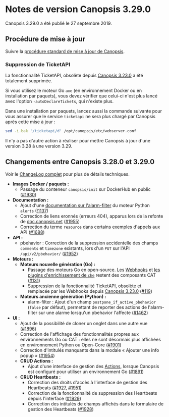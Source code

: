 # Notes de version Canopsis 3.29.0

Canopsis 3.29.0 a été publié le 27 septembre 2019.

## Procédure de mise à jour

Suivre la [procédure standard de mise à jour de Canopsis](../guide-administration/mise-a-jour/index.md).

### Suppression de TicketAPI

La fonctionnalité TicketAPI, obsolète depuis [Canopsis 3.23.0](3.23.0.md) a été totalement supprimée.

Si vous utilisez le moteur Go `axe` (en environnement Docker ou en installation par paquets), vous devez vérifier que celui-ci n'est plus lancé avec l'option `-autoDeclareTickets`, qui n'existe plus.

Dans une installation par paquets, lancez aussi la commande suivante pour vous assurer que le service `ticketapi` ne sera plus chargé par Canopsis après cette mise à jour :
```sh
sed -i.bak '/ticketapi/d' /opt/canopsis/etc/webserver.conf
```

Il n'y a pas d'autre action à réaliser pour mettre Canopsis à jour d'une version 3.28 à une version 3.29.

## Changements entre Canopsis 3.28.0 et 3.29.0

Voir le [ChangeLog complet](https://git.canopsis.net/canopsis/canopsis/blob/develop/CHANGELOG.md) pour plus de détails techniques.

*  **Images Docker / paquets :**
    *  Passage du conteneur `canopsis/init` sur DockerHub en public ([#1930](https://git.canopsis.net/canopsis/canopsis/issues/1930))
*  **Documentation :**
    *  Ajout d'une [documentation sur l'alarm-filter](../guide-administration/moteurs/moteur-alerts-alarm-filter.md) du moteur Python `alerts` ([!1137](https://git.canopsis.net/canopsis/canopsis/merge_requests/1137))
    *  Correction de liens eronnés (erreurs 404), apparus lors de la refonte de [doc.canopsis.net](https://doc.canopsis.net) ([#1955](https://git.canopsis.net/canopsis/canopsis/issues/1955))
    *  Correction du terme `resource` dans certains exemples d'appels aux API ([#1688](https://git.canopsis.net/canopsis/canopsis/issues/1688))
*  **API :**
    *  pbehavior : Correction de la suppression accidentelle des champs `comments` et `timezone` existants, lors d'un `PUT` sur l'API `/api/v2/pbehavior/` ([#1952](https://git.canopsis.net/canopsis/canopsis/issues/1952))
*  **Moteurs :**
    *  **Moteurs nouvelle génération (Go) :**
        *  Passage des moteurs Go en open-source. Les [Webhooks](../guide-administration/moteurs/moteur-webhook.md) et [les plugins d'enrichissement de `che`](../guide-administration/moteurs/moteur-che-event_filter.md#activation-du-plugin-denrichissement-depuis-une-ressource-externe) restent des composants CAT ([#131](https://git.canopsis.net/canopsis/go-engines/issues/131))
        *  Suppression de la fonctionnalité TicketAPI, obsolète et remplacée par les Webhooks depuis [Canopsis 3.23.0](3.23.0.md) ([#119](https://git.canopsis.net/canopsis/go-engines/issues/119))
    *  **Moteurs ancienne génération (Python) :**
        *  alarm-filter : Ajout d'un champ `postpone_if_active_pbehavior` (`false` par défaut), permettant de reporter des actions de l'alarm-filter sur une alarme lorsqu'un pbehavior l'affecte ([#1462](https://git.canopsis.net/canopsis/canopsis/issues/1462))
*  **UI :**
    *  Ajout de la possibilité de cloner un onglet dans une autre vue ([#1896](https://git.canopsis.net/canopsis/canopsis/issues/1896))
    *  Correction de l'affichage des fonctionnalités propres aux environnements Go ou CAT : elles ne sont désormais plus affichées en environnement Python ou Open-Core ([#1901](https://git.canopsis.net/canopsis/canopsis/issues/1901))
    *  Correction d'intitulés manquants dans la modale « Ajouter une info popup » ([#1954](https://git.canopsis.net/canopsis/canopsis/issues/1954))
    *  **CRUD Actions :**
        *  Ajout d'une interface de gestion des [Actions](../guide-administration/moteurs/moteur-action.md), lorsque Canopsis est configuré pour utiliser un environnement Go ([#1891](https://git.canopsis.net/canopsis/canopsis/issues/1891))
    *  **CRUD Heartbeats :**
        *  Correction des droits d'accès à l'interface de gestion des Heartbeats ([#1927](https://git.canopsis.net/canopsis/canopsis/issues/1927), [#1951](https://git.canopsis.net/canopsis/canopsis/issues/1951))
        *  Correction de la fonctionnalité de suppression des Heartbeats depuis l'interface ([#1929](https://git.canopsis.net/canopsis/canopsis/issues/1929))
        *  Correction des intitulés de champs affichés dans le formulaire de gestion des Heartbeats ([#1928](https://git.canopsis.net/canopsis/canopsis/issues/1928))

